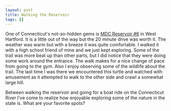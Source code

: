 ```yaml
---
layout: post
title: Walking the Reservoir
tags: []
---
```

One of Connecticut's not-so-hidden gems is <a href="http://www.themdc.com/west_hartfordres.shtml">MDC Reservoir #6</a> in West Hartford. It is a little out of the way but the 20 minute drive was worth it. The weather was warm but with a breeze it was quite comfortable. I walked it with a high school friend of mine and we just kept exploring. Some of the trail was more beat up than other parts, but I did notice that they were doing some work around the entrance. The walk makes for a nice change of pace from going to the gym. Also I enjoy observing some of the wildlife about the trail. The last time I was there we encountered this turtle and watched with amusement as it attempted to walk to the other side and crawl a somewhat large hill.

Between walking the reservoir and going for a boat ride on the Connecticut River I've come to realize how enjoyable exploring some of the nature in the state is. What are your favorite spots?
